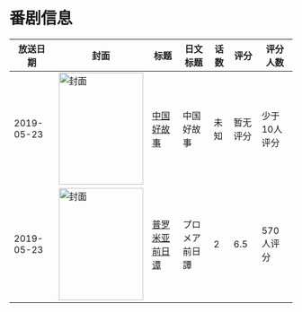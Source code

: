 # 番剧信息

|放送日期|封面|标题|日文标题|话数|评分|评分人数|
|---|---|---|---|---|---|---|
|2019-05-23|<img src="https://lain.bgm.tv/pic/cover/c/9d/b4/305622_n1sAl.jpg" alt="封面" style="width:150px;height:200px;object-fit:cover;">|[中国好故事](https://bangumi.tv/subject/305622)|中国好故事|未知|暂无评分|少于10人评分|
|2019-05-23|<img src="https://lain.bgm.tv/pic/cover/c/cb/b0/282971_kB9iN.jpg" alt="封面" style="width:150px;height:200px;object-fit:cover;">|[普罗米亚 前日谭](https://bangumi.tv/subject/282971)|プロメア 前日譚|2|6.5|570人评分|
